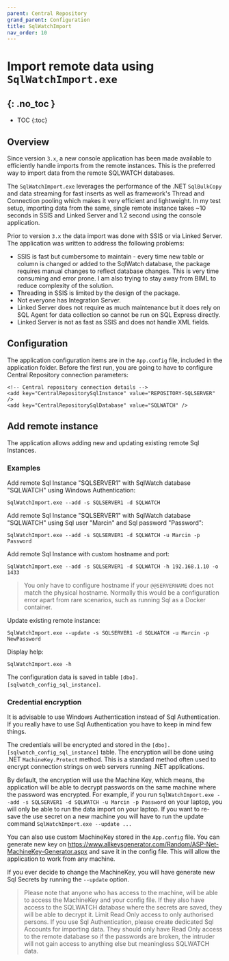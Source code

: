 ```yaml
---
parent: Central Repository
grand_parent: Configuration
title: SqlWatchImport
nav_order: 10
---
```


# Import remote data using `SqlWatchImport.exe`
{: .no_toc }
---

- TOC 
{:toc}

## Overview

Since version `3.x`, a new console application has been made available to efficiently handle imports from the remote instances. This is the preferred way to import data from the remote SQLWATCH databases. 

The `SqlWatchImport.exe` leverages the performance of the .NET `SqlBulkCopy` and data streaming for fast inserts as well as framework's Thread and Connection pooling which makes it very efficient and lightweight. In my test setup, importing data from the same, single remote instance takes ~10 seconds in SSIS and Linked Server and 1.2 second using the console application.

Prior to version `3.x` the data import was done with SSIS or via Linked Server. The application was written to address the following problems:

* SSIS is fast but cumbersome to maintain - every time new table or column is changed or added to the SqlWatch database, the package requires manual changes to reflect database changes. This is very time consuming and error prone. I am also trying to stay away from BIML to reduce complexity of the solution.
* Threading in SSIS is limited by the design of the package. 
* Not everyone has Integration Server.
* Linked Server does not require as much maintenance but it does rely on SQL Agent for data collection so cannot be run on SQL Express directly.
* Linked Server is not as fast as SSIS and does not handle XML fields.

## Configuration

The application configuration items are in the `App.config` file, included in the application folder.
Before the first run, you are going to have to configure Central Repository connection parameters:

```
<!-- Central repository connection details -->
<add key="CentralRepositorySqlInstance" value="REPOSITORY-SQLSERVER" />
<add key="CentralRepositorySqlDatabase" value="SQLWATCH" />
```

## Add remote instance

The application allows adding new and updating existing remote Sql Instances. 

### Examples

Add remote Sql Instance "SQLSERVER1" with SqlWatch database "SQLWATCH" using Windows Authentication:
```
SqlWatchImport.exe --add -s SQLSERVER1 -d SQLWATCH
```

Add remote Sql Instance "SQLSERVER1" with SqlWatch database "SQLWATCH" using Sql user "Marcin" and Sql password "Password":
```
SqlWatchImport.exe --add -s SQLSERVER1 -d SQLWATCH -u Marcin -p Password
```

Add remote Sql Instance with custom hostname and port:
```
SqlWatchImport.exe --add -s SQLSERVER1 -d SQLWATCH -h 192.168.1.10 -o 1433
```
> You only have to configure hostname if your `@@SERVERNAME` does not match the physical hostname. Normally this would be a configuration error apart from rare scenarios, such as running Sql as a Docker container.

Update existing remote instance:
```
SqlWatchImport.exe --update -s SQLSERVER1 -d SQLWATCH -u Marcin -p NewPassword
```

Display help:
```
SqlWatchImport.exe -h 
```
The configuration data is saved in table `[dbo].[sqlwatch_config_sql_instance]`.


### Credential encryption

It is advisable to use Windows Authentication instead of Sql Authentication. If you really have to use Sql Authentication you have to keep in mind few things.

The credentials will be encrypted and stored in the `[dbo].[sqlwatch_config_sql_instance]` table. The encryption will be done using .NET `MachineKey.Protect` method. This is a standard method often used to encrypt connection strings on web servers running .NET applications. 

By default, the encryption will use the Machine Key, which means, the application will be able to decrypt passwords on the same machine where the password was encrypted. For example, if you run `SqlWatchImport.exe --add -s SQLSERVER1 -d SQLWATCH -u Marcin -p Password` on your laptop, you will only be able to run the data import on your laptop. If you want to re-save the use secret on a new machine you will have to run the update command `SqlWatchImport.exe --update ...`

You can also use custom MachineKey stored in the `App.config` file. You can generate new key on https://www.allkeysgenerator.com/Random/ASP-Net-MachineKey-Generator.aspx and save it in the config file. This will allow the application to work from any machine.

If you ever decide to change the MachineKey, you will have generate new Sql Secrets by running the `--update` option. 

> Please note that anyone who has access to the machine, will be able to access the MachineKey and your config file. If they also have access to the SQLWATCH database where the secrets are saved, they will be able to decrypt it. Limit Read Only access to only authorised persons. If you use Sql Authentication, please create dedicated Sql Accounts for importing data. They should only have Read Only access to the remote database so if the passwords are broken, the intruder will not gain access to anything else but meaningless SQLWATCH data.